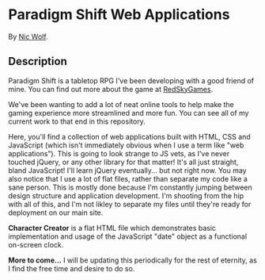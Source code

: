# Paradigm Shift Web Applications


By [Nic Wolf](https://github.com/Nic-Wolf).


## Description

Paradigm Shift is a tabletop RPG I've been developing with a good friend of mine. You can find out more about the game at [RedSkyGames](http://RedSkyGames.net).

We've been wanting to add a lot of neat online tools to help make the gaming experience more streamlined and more fun. You can see all of my current work to that end in this repository.

Here, you'll find a collection of web applications built with HTML, CSS and JavaScript (which isn't immediately obvious when I use a term like "web applications"). This is going to look strange to JS vets, as I've never touched jQuery, or any other library for that matter! It's all just straight, bland JavaScript! I'll learn jQuery eventually... but not right now. You may also notice that I use a lot of flat files, rather than separate my code like a sane person. This is mostly done because I'm constantly jumping between design structure and application development. I'm shooting from the hip with all of this, and I'm not likley to separate my files until they're ready for deployment on our main site.

**Character Creator** is a flat HTML file which demonstrates basic implementation and usage of the JavaScript "date" object as a functional on-screen clock.

**More to come...** I will be updating this periodically for the rest of eternity, as I find the free time and desire to do so.